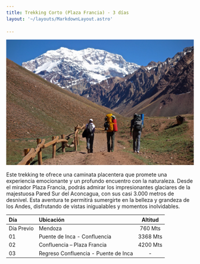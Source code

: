 ```yaml
---
title: Trekking Corto (Plaza Francia) - 3 días 
layout: '~/layouts/MarkdownLayout.astro'

---
```



![Super wide](../assets/images/trekking_corto_img.jpg)

Este trekking te ofrece una caminata placentera que promete una experiencia emocionante y un profundo encuentro con la naturaleza. Desde el mirador Plaza Francia, podrás admirar los impresionantes glaciares de la majestuosa Pared Sur del Aconcagua, con sus casi 3.000 metros de desnivel. Esta aventura te permitirá sumergirte en la belleza y grandeza de los Andes, disfrutando de vistas inigualables y momentos inolvidables.


| Día        | Ubicación                            | Altitud    |
| :--------- | :----------------------------------- | :--------: |
| Día Previo | Mendoza                              | 760 Mts    |
| 01         | Puente de Inca - Confluencia         | 3368 Mts   |
| 02         | Confluencia – Plaza Francia          | 4200 Mts   |
| 03         | Regreso Confluencia - Puente de Inca | -          |


